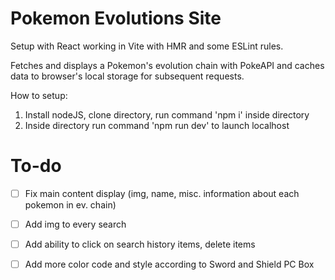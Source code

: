 # Pokemon Evolutions Site

Setup with React working in Vite with HMR and some ESLint rules.

Fetches and displays a Pokemon's evolution chain with PokeAPI and caches data to browser's local storage for subsequent requests.

How to setup:
1. Install nodeJS, clone directory, run command 'npm i' inside directory
2. Inside directory run command 'npm run dev' to launch localhost

# To-do
- [ ] Fix main content display (img, name, misc. information about each pokemon in ev. chain)
- [ ] Add img to every search
- [ ] Add ability to click on search history items, delete items
- [ ] Add more color code and style according to Sword and Shield PC Box


